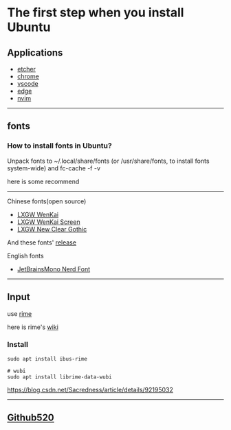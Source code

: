 # The first step when you install Ubuntu

## Applications

- [etcher](https://www.balena.io/etcher/)
- [chrome](https://www.google.cn/chrome/index.html)
- [vscode](https://code.visualstudio.com/)
- [edge](https://www.microsoft.com/zh-cn/edge)
- [nvim](https://github.com/neovim/neovim)

---

## fonts

### How to install fonts in Ubuntu?

Unpack fonts to ~/.local/share/fonts (or /usr/share/fonts, to install fonts system-wide) and fc-cache -f -v

here is some recommend

---
Chinese fonts(open source)

- [LXGW WenKai](https://github.com/lxgw/LxgwWenKai)
- [LXGW WenKai Screen](https://github.com/lxgw/LxgwWenKai-Screen)
- [LXGW New Clear Gothic](https://github.com/lxgw/LxgwNewClearGothic)

And these fonts' [release](http://lxgw.ysepan.com/)

English fonts

- [JetBrainsMono Nerd Font](https://www.nerdfonts.com/font-downloads)

---

## Input

use [rime](https://rime.im)

here is rime's [wiki](https://github.com/rime/home/wiki)

### Install

```
sudo apt install ibus-rime

# wubi
sudo apt install librime-data-wubi

```
<https://blog.csdn.net/Sacredness/article/details/92195032>

---

## [Github520](https://gitee.com/inChoong/GitHub520)
